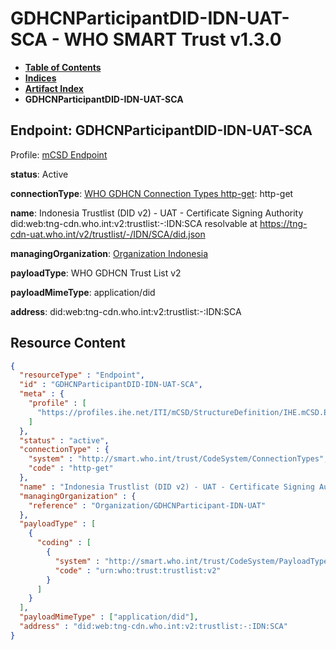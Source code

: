 # GDHCNParticipantDID-IDN-UAT-SCA - WHO SMART Trust v1.3.0

* [**Table of Contents**](toc.md)
* [**Indices**](indices.md)
* [**Artifact Index**](artifacts.md)
* **GDHCNParticipantDID-IDN-UAT-SCA**

## Endpoint: GDHCNParticipantDID-IDN-UAT-SCA

Profile: [mCSD Endpoint](https://profiles.ihe.net/ITI/mCSD/4.0.0/StructureDefinition-IHE.mCSD.Endpoint.html)

**status**: Active

**connectionType**: [WHO GDHCN Connection Types http-get](CodeSystem-ConnectionTypes.md#ConnectionTypes-http-get): http-get

**name**: Indonesia Trustlist (DID v2) - UAT - Certificate Signing Authority did:web:tng-cdn.who.int:v2:trustlist:-:IDN:SCA resolvable at https://tng-cdn-uat.who.int/v2/trustlist/-/IDN/SCA/did.json

**managingOrganization**: [Organization Indonesia](Organization-GDHCNParticipant-IDN-UAT.md)

**payloadType**: WHO GDHCN Trust List v2

**payloadMimeType**: application/did

**address**: did:web:tng-cdn.who.int:v2:trustlist:-:IDN:SCA



## Resource Content

```json
{
  "resourceType" : "Endpoint",
  "id" : "GDHCNParticipantDID-IDN-UAT-SCA",
  "meta" : {
    "profile" : [
      "https://profiles.ihe.net/ITI/mCSD/StructureDefinition/IHE.mCSD.Endpoint"
    ]
  },
  "status" : "active",
  "connectionType" : {
    "system" : "http://smart.who.int/trust/CodeSystem/ConnectionTypes",
    "code" : "http-get"
  },
  "name" : "Indonesia Trustlist (DID v2) - UAT - Certificate Signing Authority\ndid:web:tng-cdn.who.int:v2:trustlist:-:IDN:SCA\nresolvable at https://tng-cdn-uat.who.int/v2/trustlist/-/IDN/SCA/did.json",
  "managingOrganization" : {
    "reference" : "Organization/GDHCNParticipant-IDN-UAT"
  },
  "payloadType" : [
    {
      "coding" : [
        {
          "system" : "http://smart.who.int/trust/CodeSystem/PayloadTypes",
          "code" : "urn:who:trust:trustlist:v2"
        }
      ]
    }
  ],
  "payloadMimeType" : ["application/did"],
  "address" : "did:web:tng-cdn.who.int:v2:trustlist:-:IDN:SCA"
}

```
